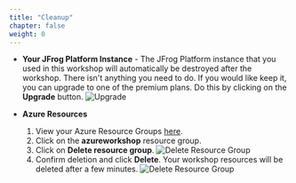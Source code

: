 ```yaml
---
title: "Cleanup"
chapter: false
weight: 0
---
```


- **Your JFrog Platform Instance** - The JFrog Platform instance that you used in this workshop will automatically be destroyed after the workshop. There isn't anything you need to do. If you would like keep it, you can upgrade to one of the premium plans. Do this by clicking on the **Upgrade** button.
![Upgrade](/images/upgrade.png)

- **Azure Resources** 
    1. View your Azure Resource Groups [here](https://portal.azure.com/#blade/HubsExtension/BrowseResourceGroups).
    2. Click on the **azureworkshop** resource group.
    3. Click on **Delete resource group**.
    ![Delete Resource Group](/images/azure-delete-resource-group.png)
    4. Confirm deletion and click **Delete**. Your workshop resources will be deleted after a few minutes.
    ![Delete Resource Group](/images/azure-confirm-delete-resource-group.png)


